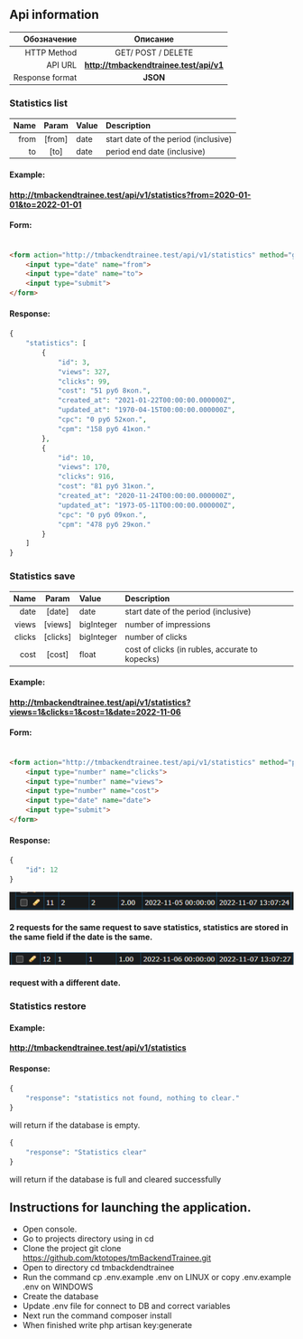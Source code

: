 ## Api information


|    Обозначение |                Описание                 |
|---------------:|:---------------------------------------:|
|    HTTP Method |           GET/ POST / DELETE            |
|        API URL | **http://tmbackendtrainee.test/api/v1** |
|       Response format |                **JSON**                 |

### Statistics list

|   Name |    Param     | Value  | Description                  |
|-------:|:------------:|:-------|:-----------------------------|
|   from |    [from]    | date   | start date of the period (inclusive) |
|     to |     [to]     | date   | period end date (inclusive) |

#### Example:

**http://tmbackendtrainee.test/api/v1/statistics?from=2020-01-01&to=2022-01-01**

#### Form:

```html

<form action="http://tmbackendtrainee.test/api/v1/statistics" method="get">
    <input type="date" name="from">
    <input type="date" name="to">
    <input type="submit">
</form>
```

#### Response:

```php
{
    "statistics": [
        {
            "id": 3,
            "views": 327,
            "clicks": 99,
            "cost": "51 руб 8коп.",
            "created_at": "2021-01-22T00:00:00.000000Z",
            "updated_at": "1970-04-15T00:00:00.000000Z",
            "cpc": "0 руб 52коп.",
            "cpm": "158 руб 41коп."
        },
        {
            "id": 10,
            "views": 170,
            "clicks": 916,
            "cost": "81 руб 31коп.",
            "created_at": "2020-11-24T00:00:00.000000Z",
            "updated_at": "1973-05-11T00:00:00.000000Z",
            "cpc": "0 руб 09коп.",
            "cpm": "478 руб 29коп."
        }
    ]
}
```

### Statistics save

|   Name |    Param     | Value      | Description                                     |
|-------:|:------------:|:-----------|:------------------------------------------------|
|   date |    [date]    | date       | start date of the period (inclusive)            |
|  views |   [views]    | bigInteger | number of impressions                                      |
| clicks |   [clicks]   | bigInteger | number of clicks                                   |
|   cost |    [cost]    | float      | cost of clicks (in rubles, accurate to kopecks) |


#### Example:

**http://tmbackendtrainee.test/api/v1/statistics?views=1&clicks=1&cost=1&date=2022-11-06**

#### Form:

```html

<form action="http://tmbackendtrainee.test/api/v1/statistics" method="post">
    <input type="number" name="clicks">
    <input type="number" name="views">
    <input type="number" name="cost">
    <input type="date" name="date">
    <input type="submit">
</form>
```

#### Response:

```php
{
    "id": 12
}
```
![img.png](img.png)
#### 2 requests for the same request to save statistics, statistics are stored in the same field if the date is the same.
![img_1.png](img_1.png)
#### request with a different date.

### Statistics restore

#### Example:

**http://tmbackendtrainee.test/api/v1/statistics**

#### Response:

```php
{
    "response": "statistics not found, nothing to clear."
}
```
will return if the database is empty.
```php
{
    "response": "Statistics clear"
}
```
will return if the database is full and cleared successfully

## Instructions for launching the application.

- Open console.
- Go to projects directory using in cd
- Clone the project git clone https://github.com/ktotopes/tmBackendTrainee.git
- Open to directory cd tmbackdendtrainee
- Run the command cp .env.example .env on LINUX or copy .env.example .env on WINDOWS
- Create the database
- Update .env file for connect to DB and correct variables
- Next run the command composer install
- When finished write php artisan key:generate
